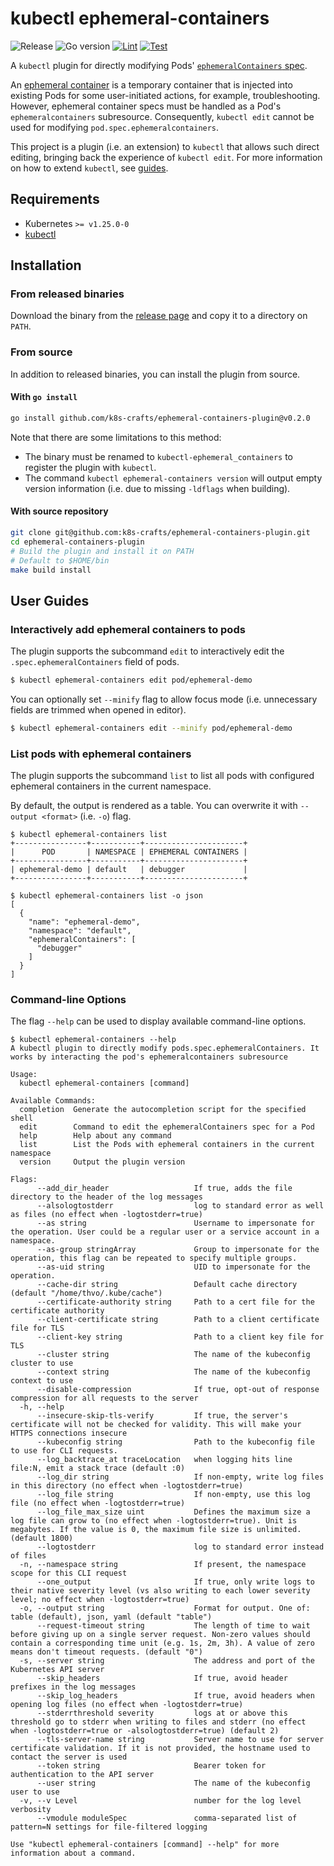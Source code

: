 # kubectl ephemeral-containers

![Release](https://img.shields.io/badge/Version-v0.2.0-informational?style=flat-square&label=Release)
![Go version](https://img.shields.io/github/go-mod/go-version/k8s-crafts/ephemeral-containers-plugin?style=flat-square)
[![Lint](https://img.shields.io/github/actions/workflow/status/k8s-crafts/ephemeral-containers-plugin/lint.yaml?style=flat-square&logo=github&label=Lint)](https://github.com/k8s-crafts/ephemeral-containers-plugin/actions/workflows/lint.yaml)
[![Test](https://img.shields.io/github/actions/workflow/status/k8s-crafts/ephemeral-containers-plugin/test.yaml?style=flat-square&logo=github&label=Test)
](https://github.com/k8s-crafts/ephemeral-containers-plugin/actions/workflows/test.yaml)

A `kubectl` plugin for directly modifying Pods' [`ephemeralContainers` spec](https://kubernetes.io/docs/reference/generated/kubernetes-api/v1.31/#ephemeralcontainer-v1-core).

An [ephemeral container](https://kubernetes.io/docs/concepts/workloads/pods/ephemeral-containers/) is a temporary container that is injected into existing Pods for some user-initiated actions, for example, troubleshooting. However, ephemeral container specs must be handled as a Pod's `ephemeralcontainers` subresource. Consequently, `kubectl edit` cannot be used for modifying `pod.spec.ephemeralcontainers`.

This project is a plugin (i.e. an extension) to `kubectl` that allows such direct editing, bringing back the experience of `kubectl edit`. For more information on how to extend `kubectl`, see [guides](https://kubernetes.io/docs/tasks/extend-kubectl/kubectl-plugins/).

## Requirements

- Kubernetes `>= v1.25.0-0`
- [kubectl](https://kubernetes.io/docs/tasks/tools/#kubectl)

## Installation

### From released binaries

Download the binary from the [release page](https://github.com/k8s-crafts/ephemeral-containers-plugin/releases) and copy it to a directory on `PATH`.

### From source

In addition to released binaries, you can install the plugin from source.

#### With `go install`

```bash
go install github.com/k8s-crafts/ephemeral-containers-plugin@v0.2.0
```

Note that there are some limitations to this method:

- The binary must be renamed to `kubectl-ephemeral_containers` to register the plugin with `kubectl`.
- The command `kubectl ephemeral-containers version` will output empty version information (i.e. due to missing `-ldflags` when building).

#### With source repository

```bash
git clone git@github.com:k8s-crafts/ephemeral-containers-plugin.git
cd ephemeral-containers-plugin
# Build the plugin and install it on PATH
# Default to $HOME/bin
make build install
```

## User Guides

### Interactively add ephemeral containers to pods

The plugin supports the subcommand `edit` to interactively edit the `.spec.ephemeralContainers` field of pods.

```bash
$ kubectl ephemeral-containers edit pod/ephemeral-demo
```

You can optionally set `--minify` flag to allow focus mode (i.e. unnecessary fields are trimmed when opened in editor).

```bash
$ kubectl ephemeral-containers edit --minify pod/ephemeral-demo
```

### List pods with ephemeral containers

The plugin supports the subcommand `list` to list all pods with configured ephemeral containers in the current namespace.

By default, the output is rendered as a table. You can overwrite it with `--output <format>` (i.e. `-o`) flag.

```console
$ kubectl ephemeral-containers list
+----------------+-----------+----------------------+
|      POD       | NAMESPACE | EPHEMERAL CONTAINERS |
+----------------+-----------+----------------------+
| ephemeral-demo | default   | debugger             |
+----------------+-----------+----------------------+

$ kubectl ephemeral-containers list -o json
[
  {
    "name": "ephemeral-demo",
    "namespace": "default",
    "ephemeralContainers": [
      "debugger"
    ]
  }
]
```

### Command-line Options

The flag `--help` can be used to display available command-line options.

```console
$ kubectl ephemeral-containers --help
A kubectl plugin to directly modify pods.spec.ephemeralContainers. It works by interacting the pod's ephemeralcontainers subresource

Usage:
  kubectl ephemeral-containers [command]

Available Commands:
  completion  Generate the autocompletion script for the specified shell
  edit        Command to edit the ephemeralContainers spec for a Pod
  help        Help about any command
  list        List the Pods with ephemeral containers in the current namespace
  version     Output the plugin version

Flags:
      --add_dir_header                   If true, adds the file directory to the header of the log messages
      --alsologtostderr                  log to standard error as well as files (no effect when -logtostderr=true)
      --as string                        Username to impersonate for the operation. User could be a regular user or a service account in a namespace.
      --as-group stringArray             Group to impersonate for the operation, this flag can be repeated to specify multiple groups.
      --as-uid string                    UID to impersonate for the operation.
      --cache-dir string                 Default cache directory (default "/home/thvo/.kube/cache")
      --certificate-authority string     Path to a cert file for the certificate authority
      --client-certificate string        Path to a client certificate file for TLS
      --client-key string                Path to a client key file for TLS
      --cluster string                   The name of the kubeconfig cluster to use
      --context string                   The name of the kubeconfig context to use
      --disable-compression              If true, opt-out of response compression for all requests to the server
  -h, --help                             
      --insecure-skip-tls-verify         If true, the server's certificate will not be checked for validity. This will make your HTTPS connections insecure
      --kubeconfig string                Path to the kubeconfig file to use for CLI requests.
      --log_backtrace_at traceLocation   when logging hits line file:N, emit a stack trace (default :0)
      --log_dir string                   If non-empty, write log files in this directory (no effect when -logtostderr=true)
      --log_file string                  If non-empty, use this log file (no effect when -logtostderr=true)
      --log_file_max_size uint           Defines the maximum size a log file can grow to (no effect when -logtostderr=true). Unit is megabytes. If the value is 0, the maximum file size is unlimited. (default 1800)
      --logtostderr                      log to standard error instead of files
  -n, --namespace string                 If present, the namespace scope for this CLI request
      --one_output                       If true, only write logs to their native severity level (vs also writing to each lower severity level; no effect when -logtostderr=true)
  -o, --output string                    Format for output. One of: table (default), json, yaml (default "table")
      --request-timeout string           The length of time to wait before giving up on a single server request. Non-zero values should contain a corresponding time unit (e.g. 1s, 2m, 3h). A value of zero means don't timeout requests. (default "0")
  -s, --server string                    The address and port of the Kubernetes API server
      --skip_headers                     If true, avoid header prefixes in the log messages
      --skip_log_headers                 If true, avoid headers when opening log files (no effect when -logtostderr=true)
      --stderrthreshold severity         logs at or above this threshold go to stderr when writing to files and stderr (no effect when -logtostderr=true or -alsologtostderr=true) (default 2)
      --tls-server-name string           Server name to use for server certificate validation. If it is not provided, the hostname used to contact the server is used
      --token string                     Bearer token for authentication to the API server
      --user string                      The name of the kubeconfig user to use
  -v, --v Level                          number for the log level verbosity
      --vmodule moduleSpec               comma-separated list of pattern=N settings for file-filtered logging

Use "kubectl ephemeral-containers [command] --help" for more information about a command.
```
